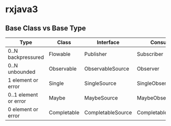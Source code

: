 # rxjava3
## Base Class vs Base Type
|Type|Class|Interface|Consumer|
|----|-----|---------|-------|
|0..N backpressured|Flowable|Publisher|Subscriber|
|0..N unbounded|Observable|ObservableSource|Observer|
|1 element or error|Single|SingleSource|SingleObserver|
|0..1 element or error|Maybe|MaybeSource|MaybeObserver|
|0 element or error|Completable|CompletableSource|CompletableObserver|
